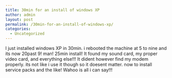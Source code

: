 ```yaml
---
title: 30min for an install of windows XP
author: admin
layout: post
permalink: /30min-for-an-install-of-windows-xp/
categories:
  - Uncategorized
---
```

I just installed windows XP in 30min. i rebooted the machine at 5 to nine and its now 20past 9! man! 25min install! It found my sound card, my proper video card, and everything else!!! It dident however find my modem properly. its not like i use it though so it doesent matter. now to install service packs and the like! Wahoo is all i can say!!!